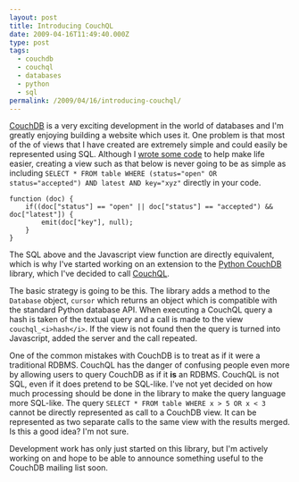 ```yaml
---
layout: post
title: Introducing CouchQL
date: 2009-04-16T11:49:40.000Z
type: post
tags:
  - couchdb
  - couchql
  - databases
  - python
  - sql
permalink: /2009/04/16/introducing-couchql/
---
```

[CouchDB](http://couchdb.apache.org/) is a very exciting development in the world of databases and I'm greatly enjoying building a website which uses it. One problem is that most of the of views that I have created are extremely simple and could easily be represented using SQL. Although I [wrote some code](https://www.theandrewwilkinson.com/2009/03/11/updating-couchdb-views-in-django/) to help make life easier, creating a view such as that below is never going to be as simple as including `SELECT * FROM table WHERE (status="open" OR status="accepted") AND latest AND key="xyz"` directly in your code.


    function (doc) {
        if((doc["status"] == "open" || doc["status"] == "accepted") && doc["latest"]) {
            emit(doc["key"], null);
        }
    }

The SQL above and the Javascript view function are directly equivalent, which is why I've started working on an extension to the [Python CouchDB](http://code.google.com/p/couchdb-python/) library, which I've decided to call [CouchQL](http://code.google.com/p/couchql/).

The basic strategy is going to be this. The library adds a method to the `Database` object, `cursor` which returns an object which is compatible with the standard Python database API. When executing a CouchQL query a hash is taken of the textual query and a call is made to the view `couchql_<i>hash</i>`. If the view is not found then the query is turned into Javascript, added the server and the call repeated.

One of the common mistakes with CouchDB is to treat as if it were a traditional RDBMS. CouchQL has the danger of confusing people even more by allowing users to query CouchDB as if it <b>is</b> an RDBMS. CouchQL is not SQL, even if it does pretend to be SQL-like. I've not yet decided on how much processing should be done in the library to make the query language more SQL-like. The query `SELECT * FROM table WHERE x > 5 OR x < 3` cannot be directly represented as call to a CouchDB view. It can be represented as two separate calls to the same view with the results merged. Is this a good idea? I'm not sure.

Development work has only just started on this library, but I'm actively working on and hope to be able to announce something useful to the CouchDB mailing list soon.
